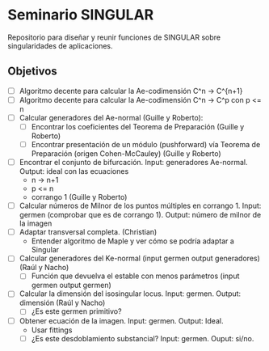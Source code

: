 # Seminario SINGULAR

Repositorio para diseñar y reunir funciones de SINGULAR sobre singularidades de aplicaciones.

## Objetivos

- [ ] Algoritmo decente para calcular la Ae-codimensión C^n -> C^{n+1} 
- [ ] Algoritmo decente para calcular la Ae-codimensión C^n -> C^p con p <= n 
- [ ] Calcular generadores del Ae-normal (Guille y Roberto):
  - [ ] Encontrar los coeficientes del Teorema de Preparación (Guille y Roberto)
  - [ ] Encontrar presentación de un módulo (pushforward) vía Teorema de Preparación (origen Cohen-McCauley) (Guille y Roberto)
- [ ] Encontrar el conjunto de bifurcación. Input: generadores Ae-normal. Output: ideal con las ecuaciones
  -  n -> n+1 
  -  p <= n
  -  corrango 1 (Guille y Roberto)
- [ ] Calcular números de Milnor de los puntos múltiples en corrango 1. Input: germen (comprobar que es de corrango 1). Output: número de milnor de la imagen
- [ ] Adaptar transversal completa. (Christian)
  - Entender algoritmo de Maple y ver cómo se podría adaptar a Singular
- [ ] Calcular generadores del Ke-normal (input germen output generadores) (Raúl y Nacho)
  - [ ] Función que devuelva el estable con menos parámetros (input germen output germen)
- [ ] Calcular la dimensión del isosingular locus. Input: germen. Output: dimensión (Raúl y Nacho)
  - [ ] ¿Es este germen primitivo?
- [ ] Obtener ecuación de la imagen. Input: germen. Output: Ideal.
  - Usar fittings
  - [ ] ¿Es este desdoblamiento substancial? Input: germen. Ouput: si/no.
